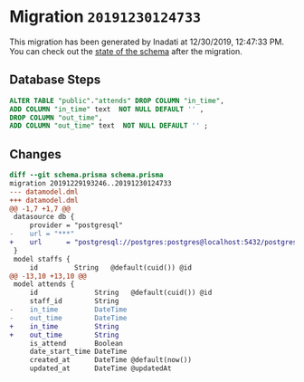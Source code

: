 # Migration `20191230124733`

This migration has been generated by Inadati at 12/30/2019, 12:47:33 PM.
You can check out the [state of the schema](./schema.prisma) after the migration.

## Database Steps

```sql
ALTER TABLE "public"."attends" DROP COLUMN "in_time",
ADD COLUMN "in_time" text  NOT NULL DEFAULT '' ,
DROP COLUMN "out_time",
ADD COLUMN "out_time" text  NOT NULL DEFAULT '' ;
```

## Changes

```diff
diff --git schema.prisma schema.prisma
migration 20191229193246..20191230124733
--- datamodel.dml
+++ datamodel.dml
@@ -1,7 +1,7 @@
 datasource db {
     provider = "postgresql"
-    url = "***"
+    url      = "postgresql://postgres:postgres@localhost:5432/postgres?schema=public"
 }
 model staffs {
     id         String   @default(cuid()) @id
@@ -13,10 +13,10 @@
 model attends {
     id              String   @default(cuid()) @id
     staff_id        String
-    in_time         DateTime
-    out_time        DateTime
+    in_time         String
+    out_time        String
     is_attend       Boolean
     date_start_time DateTime
     created_at      DateTime @default(now())
     updated_at      DateTime @updatedAt
```


